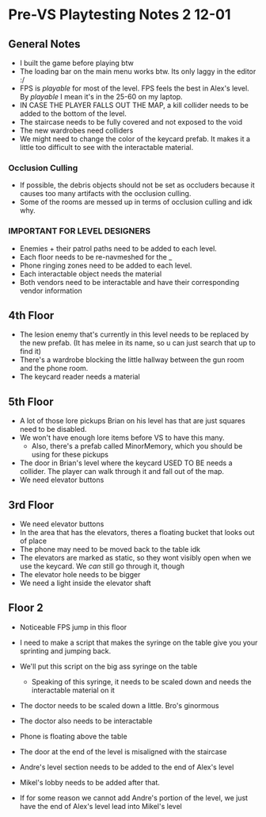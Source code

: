 # Pre-VS Playtesting Notes 2 12-01

## General Notes
- I built the game before playing btw
- The loading bar on the main menu works btw. Its only laggy in the editor :/
- FPS is *playable* for most of the level. FPS feels the best in Alex's level. By *playable* I mean it's in the 25-60 on my laptop.
- IN CASE THE PLAYER FALLS OUT THE MAP, a kill collider needs to be added to the bottom of the level.
- The staircase needs to be fully covered and not exposed to the void
- The new wardrobes need colliders
- We might need to change the color of the keycard prefab. It makes it a little too difficult to see with the interactable material.
### Occlusion Culling
- If possible, the debris objects should not be set as occluders because it causes too many artifacts with the occlusion culling.
- Some of the rooms are messed up in terms of occlusion culling and idk why.

### IMPORTANT FOR LEVEL DESIGNERS
- Enemies + their patrol paths need to be added to each level.
- Each floor needs to be re-navmeshed for the _
- Phone ringing zones need to be added to each level.
- Each interactable object needs the material
- Both vendors need to be interactable and have their corresponding vendor information

## 4th Floor
- The lesion enemy that's currently in this level needs to be replaced by the new prefab. (It has melee in its name, so u can just search that up to find it)
- There's a wardrobe blocking the little hallway between the gun room and the phone room. 
- The keycard reader needs a material

## 5th Floor
- A lot of those lore pickups Brian on his level has that are just squares need to be disabled. 
- We won't have enough lore items before VS to have this many. 
	- Also, there's a prefab called MinorMemory, which you should be using for these pickups
- The door in Brian's level where the keycard USED TO BE needs a collider. The player can walk through it and fall out of the map.
- We need elevator buttons

## 3rd Floor
- We need elevator buttons
- In the area that has the elevators, theres a floating bucket that looks out of place
- The phone may need to be moved back to the table idk
- The elevators are marked as static, so they wont visibly open when we use the keycard. We *can* still go through it, though
- The elevator hole needs to be bigger 
- We need a light inside the elevator shaft

## Floor 2
- Noticeable FPS jump in this floor
- I need to make a script that makes the syringe on the table give you your sprinting and jumping back.
- We'll put this script on the big ass syringe on the table
	- Speaking of this syringe, it needs to be scaled down and needs the interactable material on it
- The doctor needs to be scaled down a little. Bro's ginormous
- The doctor also needs to be interactable
- Phone is floating above the table
- The door at the end of the level is misaligned with the staircase

- Andre's level section needs to be added to the end of Alex's level
- Mikel's lobby needs to be added after that.
- If for some reason we cannot add Andre's portion of the level, we just have the end of Alex's level lead into Mikel's level
